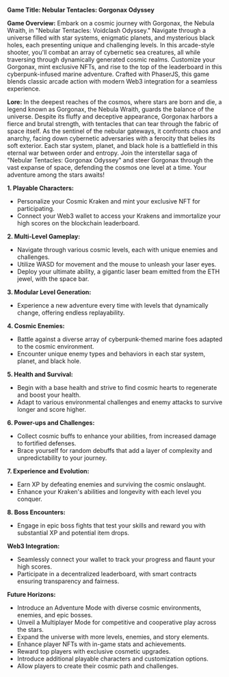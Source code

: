 
**Game Title: Nebular Tentacles: Gorgonax Odyssey**

**Game Overview:**
Embark on a cosmic journey with Gorgonax, the Nebula Wraith, in "Nebular Tentacles: Voidclash Odyssey." Navigate through a universe filled with star systems, enigmatic planets, and mysterious black holes, each presenting unique and challenging levels. In this arcade-style shooter, you'll combat an array of cybernetic sea creatures, all while traversing through dynamically generated cosmic realms. Customize your Gorgonax, mint exclusive NFTs, and rise to the top of the leaderboard in this cyberpunk-infused marine adventure. Crafted with PhaserJS, this game blends classic arcade action with modern Web3 integration for a seamless experience.

**Lore:**
In the deepest reaches of the cosmos, where stars are born and die, a legend known as Gorgonax, the Nebula Wraith, guards the balance of the universe. Despite its fluffy and deceptive appearance, Gorgonax harbors a fierce and brutal strength, with tentacles that can tear through the fabric of space itself. As the sentinel of the nebular gateways, it confronts chaos and anarchy, facing down cybernetic adversaries with a ferocity that belies its soft exterior. Each star system, planet, and black hole is a battlefield in this eternal war between order and entropy.
Join the interstellar saga of "Nebular Tentacles: Gorgonax Odyssey" and steer Gorgonax through the vast expanse of space, defending the cosmos one level at a time. Your adventure among the stars awaits!

**1. Playable Characters:**
- Personalize your Cosmic Kraken and mint your exclusive NFT for participating.
- Connect your Web3 wallet to access your Krakens and immortalize your high scores on the blockchain leaderboard.

**2. Multi-Level Gameplay:**
- Navigate through various cosmic levels, each with unique enemies and challenges.
- Utilize WASD for movement and the mouse to unleash your laser eyes.
- Deploy your ultimate ability, a gigantic laser beam emitted from the ETH jewel, with the space bar.

**3. Modular Level Generation:**
- Experience a new adventure every time with levels that dynamically change, offering endless replayability.

**4. Cosmic Enemies:**
- Battle against a diverse array of cyberpunk-themed marine foes adapted to the cosmic environment.
- Encounter unique enemy types and behaviors in each star system, planet, and black hole.

**5. Health and Survival:**
- Begin with a base health and strive to find cosmic hearts to regenerate and boost your health.
- Adapt to various environmental challenges and enemy attacks to survive longer and score higher.

**6. Power-ups and Challenges:**
- Collect cosmic buffs to enhance your abilities, from increased damage to fortified defenses.
- Brace yourself for random debuffs that add a layer of complexity and unpredictability to your journey.

**7. Experience and Evolution:**
- Earn XP by defeating enemies and surviving the cosmic onslaught.
- Enhance your Kraken's abilities and longevity with each level you conquer.

**8. Boss Encounters:**
- Engage in epic boss fights that test your skills and reward you with substantial XP and potential item drops.

**Web3 Integration:**
- Seamlessly connect your wallet to track your progress and flaunt your high scores.
- Participate in a decentralized leaderboard, with smart contracts ensuring transparency and fairness.

**Future Horizons:**
- Introduce an Adventure Mode with diverse cosmic environments, enemies, and epic bosses.
- Unveil a Multiplayer Mode for competitive and cooperative play across the stars.
- Expand the universe with more levels, enemies, and story elements.
- Enhance player NFTs with in-game stats and achievements.
- Reward top players with exclusive cosmetic upgrades.
- Introduce additional playable characters and customization options.
- Allow players to create their cosmic path and challenges.
